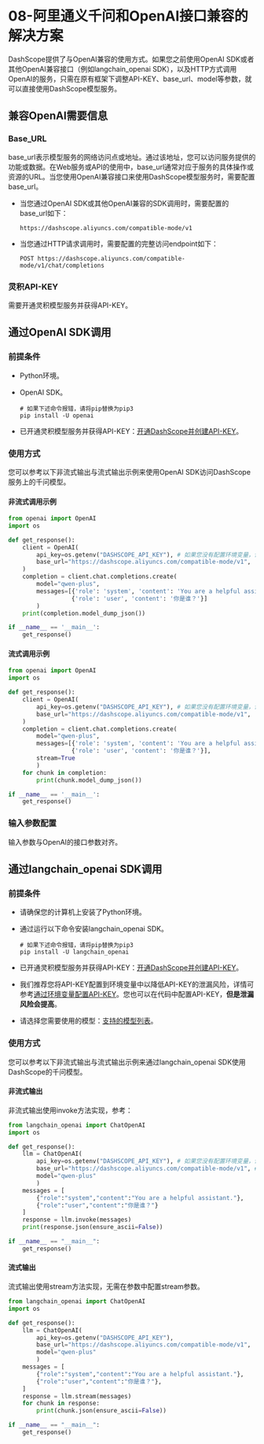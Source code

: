 # 08-阿里通义千问和OpenAI接口兼容的解决方案

DashScope提供了与OpenAI兼容的使用方式。如果您之前使用OpenAI SDK或者其他OpenAI兼容接口（例如langchain_openai SDK），以及HTTP方式调用OpenAI的服务，只需在原有框架下调整API-KEY、base_url、model等参数，就可以直接使用DashScope模型服务。

## **兼容OpenAI需要信息**

### **Base_URL**

base_url表示模型服务的网络访问点或地址。通过该地址，您可以访问服务提供的功能或数据。在Web服务或API的使用中，base_url通常对应于服务的具体操作或资源的URL。当您使用OpenAI兼容接口来使用DashScope模型服务时，需要配置base_url。

- 当您通过OpenAI SDK或其他OpenAI兼容的SDK调用时，需要配置的base_url如下：

   

  ```http
  https://dashscope.aliyuncs.com/compatible-mode/v1
  ```

- 当您通过HTTP请求调用时，需要配置的完整访问endpoint如下：

   

  ```http
  POST https://dashscope.aliyuncs.com/compatible-mode/v1/chat/completions
  ```

### **灵积API-KEY**

需要开通灵积模型服务并获得API-KEY。

## 通过OpenAI SDK调用

### **前提条件**

- Python环境。

- OpenAI SDK。

   

  ```shell
  # 如果下述命令报错，请将pip替换为pip3
  pip install -U openai
  ```

- 已开通灵积模型服务并获得API-KEY：[开通DashScope并创建API-KEY](https://help.aliyun.com/zh/dashscope/developer-reference/activate-dashscope-and-create-an-api-key)。

### **使用方式**

您可以参考以下非流式输出与流式输出示例来使用OpenAI SDK访问DashScope服务上的千问模型。

#### **非流式调用示例**

```python
from openai import OpenAI
import os

def get_response():
    client = OpenAI(
        api_key=os.getenv("DASHSCOPE_API_KEY"), # 如果您没有配置环境变量，请在此处用您的API Key进行替换
        base_url="https://dashscope.aliyuncs.com/compatible-mode/v1",  # 填写DashScope SDK的base_url
    )
    completion = client.chat.completions.create(
        model="qwen-plus",
        messages=[{'role': 'system', 'content': 'You are a helpful assistant.'},
                  {'role': 'user', 'content': '你是谁？'}]
        )
    print(completion.model_dump_json())

if __name__ == '__main__':
    get_response()
```

#### **流式调用示例**

```python
from openai import OpenAI
import os

def get_response():
    client = OpenAI(
        api_key=os.getenv("DASHSCOPE_API_KEY"), # 如果您没有配置环境变量，请在此处用您的API Key进行替换
        base_url="https://dashscope.aliyuncs.com/compatible-mode/v1",  # 填写DashScope SDK的base_url
    )
    completion = client.chat.completions.create(
        model="qwen-plus",
        messages=[{'role': 'system', 'content': 'You are a helpful assistant.'},
                  {'role': 'user', 'content': '你是谁？'}],
        stream=True
        )
    for chunk in completion:
        print(chunk.model_dump_json())

if __name__ == '__main__':
    get_response()
```

### **输入参数配置**

输入参数与OpenAI的接口参数对齐。

## 通过langchain_openai SDK调用

### **前提条件**

- 请确保您的计算机上安装了Python环境。

- 通过运行以下命令安装langchain_openai SDK。

   

  ```shell
  # 如果下述命令报错，请将pip替换为pip3
  pip install -U langchain_openai
  ```

- 已开通灵积模型服务并获得API-KEY：[开通DashScope并创建API-KEY](https://help.aliyun.com/zh/dashscope/developer-reference/activate-dashscope-and-create-an-api-key)。

- 我们推荐您将API-KEY配置到环境变量中以降低API-KEY的泄漏风险，详情可参考[通过环境变量配置API-KEY](https://help.aliyun.com/zh/dashscope/developer-reference/configure-api-key-through-environment-variables)。您也可以在代码中配置API-KEY，**但是泄漏风险会提高**。

- 请选择您需要使用的模型：[支持的模型列表](https://help.aliyun.com/zh/dashscope/developer-reference/compatibility-of-openai-with-dashscope/#eadfc13038jd5)。

### **使用方式**

您可以参考以下非流式输出与流式输出示例来通过langchain_openai SDK使用DashScope的千问模型。

#### **非流式输出**

非流式输出使用invoke方法实现，参考：

```python
from langchain_openai import ChatOpenAI
import os

def get_response():
    llm = ChatOpenAI(
        api_key=os.getenv("DASHSCOPE_API_KEY"), # 如果您没有配置环境变量，请在此处用您的API Key进行替换
        base_url="https://dashscope.aliyuncs.com/compatible-mode/v1", # 填写DashScope base_url
        model="qwen-plus"
        )
    messages = [
        {"role":"system","content":"You are a helpful assistant."}, 
        {"role":"user","content":"你是谁？"}
    ]
    response = llm.invoke(messages)
    print(response.json(ensure_ascii=False))

if __name__ == "__main__":
    get_response()
```

#### **流式输出**

流式输出使用stream方法实现，无需在参数中配置stream参数。

 

```python
from langchain_openai import ChatOpenAI
import os

def get_response():
    llm = ChatOpenAI(
        api_key=os.getenv("DASHSCOPE_API_KEY"),
        base_url="https://dashscope.aliyuncs.com/compatible-mode/v1", 
        model="qwen-plus"
        )
    messages = [
        {"role":"system","content":"You are a helpful assistant."}, 
        {"role":"user","content":"你是谁？"},
    ]
    response = llm.stream(messages)
    for chunk in response:
        print(chunk.json(ensure_ascii=False))

if __name__ == "__main__":
    get_response()
```